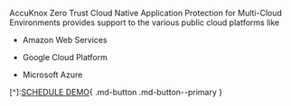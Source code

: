 
AccuKnox  Zero Trust Cloud Native Application Protection for Multi-Cloud Environments provides support to the various public cloud platforms like 

   + Amazon Web Services

   + Google Cloud Platform

   +  Microsoft Azure


[^]:[SCHEDULE DEMO](https://www.accuknox.com/contact-us){ .md-button .md-button--primary }